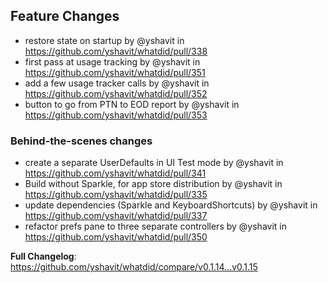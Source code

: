 ## Feature Changes
* restore state on startup by @yshavit in https://github.com/yshavit/whatdid/pull/338
* first pass at usage tracking by @yshavit in https://github.com/yshavit/whatdid/pull/351
* add a few usage tracker calls by @yshavit in https://github.com/yshavit/whatdid/pull/352
* button to go from PTN to EOD report by @yshavit in https://github.com/yshavit/whatdid/pull/353

### Behind-the-scenes changes
* create a separate UserDefaults in UI Test mode by @yshavit in https://github.com/yshavit/whatdid/pull/341
* Build without Sparkle, for app store distribution by @yshavit in https://github.com/yshavit/whatdid/pull/335
* update dependencies (Sparkle and KeyboardShortcuts) by @yshavit in https://github.com/yshavit/whatdid/pull/337
* refactor prefs pane to three separate controllers by @yshavit in https://github.com/yshavit/whatdid/pull/350


**Full Changelog**: https://github.com/yshavit/whatdid/compare/v0.1.14...v0.1.15
